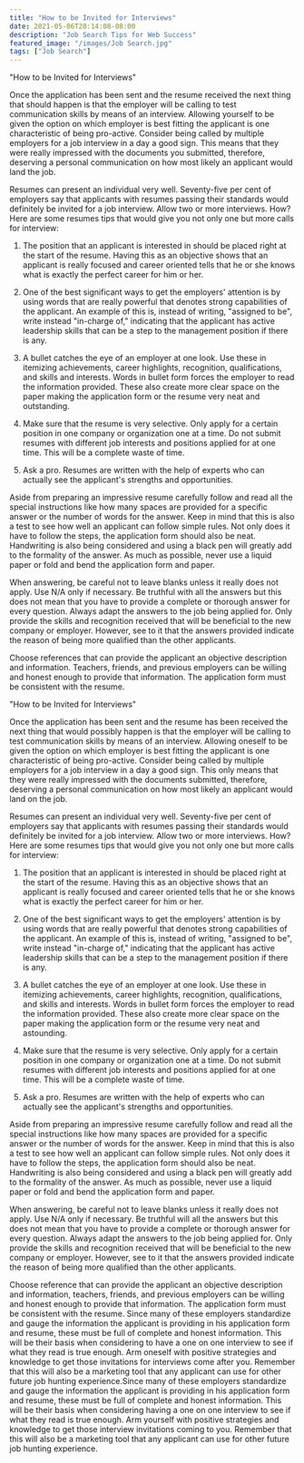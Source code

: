```yaml
---
title: "How to be Invited for Interviews"
date: 2021-05-06T20:14:08-08:00
description: "Job Search Tips for Web Success"
featured_image: "/images/Job Search.jpg"
tags: ["Job Search"]
---
```


"How to be Invited for Interviews"

Once the application has been sent and the resume received the next thing that should happen is that the employer will be calling to test communication skills by means of an interview.  Allowing yourself to be given the option on which employer is best fitting the applicant is one characteristic of being pro-active.  Consider being called by multiple employers for a job interview in a day a good sign.  This means that they were really impressed with the documents you submitted, therefore, deserving a personal communication on how most likely an applicant would land the job.

Resumes can present an individual very well.  Seventy-five per cent of employers say that applicants with resumes passing their standards would definitely be invited for a job interview.  Allow two or more interviews.  How?  Here are some resumes tips that would give you not only one but more calls for interview:

1. The position that an applicant is interested in should be placed right at the start of the resume.  Having this as an objective shows that an applicant is really focused and career oriented tells that he or she knows what is exactly the perfect career for him or her.

2. One of the best significant ways to get the employers' attention is by using words that are really powerful that denotes strong capabilities of the applicant.  An example of this is, instead of writing, "assigned to be", write instead "in-charge of," indicating that the applicant has active leadership skills that can be a step to the management position if there is any.

3. A bullet catches the eye of an employer at one look.  Use these in itemizing achievements, career highlights, recognition, qualifications, and skills and interests.  Words in bullet form forces the employer to read the information provided.  These also create more clear space on the paper making the application form or the resume very neat and outstanding.

4. Make sure that the resume is very selective.  Only apply for a certain position in one company or organization one at a time.  Do not submit resumes with different job interests and positions applied for at one time.  This will be a complete waste of time.

5. Ask a pro.  Resumes are written with the help of experts who can actually see the applicant's strengths and opportunities. 

Aside from preparing an impressive resume carefully follow and read all the special instructions like how many spaces are provided for a specific answer or the number of words for the answer.  Keep in mind that this is also a test to see how well an applicant can follow simple rules.  Not only does it have to follow the steps, the application form should also be neat.  Handwriting is also being considered and using a black pen will greatly add to the formality of the answer.  As much as possible, never use a liquid paper or fold and bend the application form and paper.

When answering, be careful not to leave blanks unless it really does not apply.  Use N/A only if necessary.  Be truthful with all the answers but this does not mean that you have to provide a complete or thorough answer for every question.  Always adapt the answers to the job being applied for.  Only provide the skills and recognition received that will be beneficial to the new company or employer.  However, see to it that the answers provided indicate the reason of being more qualified than the other applicants.

Choose references that can provide the applicant an objective description and information.  Teachers, friends, and previous employers can be willing and honest enough to provide that information.  The application form must be consistent with the resume.

"How to be Invited for Interviews"

Once the application has been sent and the resume has been received the next thing that would possibly happen is that the employer will be calling to test communication skills by means of an interview.  Allowing oneself to be given the option on which employer is best fitting the applicant is one characteristic of being pro-active.  Consider being called by multiple employers for a job interview in a day a good sign.  This only means that they were really impressed with the documents submitted, therefore, deserving a personal communication on how most likely an applicant would land on the job.

Resumes can present an individual very well.  Seventy-five per cent of employers say that applicants with resumes passing their standards would definitely be invited for a job interview.  Allow two or more interviews.  How?  Here are some resumes tips that would give you not only one but more calls for interview:

1. The position that an applicant is interested in should be placed right at the start of the resume.  Having this as an objective shows that an applicant is really focused and career oriented tells that he or she knows what is exactly the perfect career for him or her.

2. One of the best significant ways to get the employers' attention is by using words that are really powerful that denotes strong capabilities of the applicant.  An example of this is, instead of writing, "assigned to be", write instead "in-charge of," indicating that the applicant has active leadership skills that can be a step to the management position if there is any.

3. A bullet catches the eye of an employer at one look.  Use these in itemizing achievements, career highlights, recognition, qualifications, and skills and interests.  Words in bullet form forces the employer to read the information provided.  These also create more clear space on the paper making the application form or the resume very neat and astounding.

4. Make sure that the resume is very selective.  Only apply for a certain position in one company or organization one at a time.  Do not submit resumes with different job interests and positions applied for at one time.  This will be a complete waste of time.

5. Ask a pro.  Resumes are written with the help of experts who can actually see the applicant's strengths and opportunities. 

Aside from preparing an impressive resume carefully follow and read all the special instructions like how many spaces are provided for a specific answer or the number of words for the answer.  Keep in mind that this is also a test to see how well an applicant can follow simple rules.  Not only does it have to follow the steps, the application form should also be neat.  Handwriting is also being considered and using a black pen will greatly add to the formality of the answer.  As much as possible, never use a liquid paper or fold and bend the application form and paper.

When answering, be careful not to leave blanks unless it really does not apply.  Use N/A only if necessary.  Be truthful will all the answers but this does not mean that you have to provide a complete or thorough answer for every question.  Always adapt the answers to the job being applied for.  Only provide the skills and recognition received that will be beneficial to the new company or employer.  However, see to it that the answers provided indicate the reason of being more qualified than the other applicants.

Choose reference that can provide the applicant an objective description and information, teachers, friends, and previous employers can be willing and honest enough to provide that information.  The application form must be consistent with the resume.  Since many of these employers standardize and gauge the information the applicant is providing in his application form and resume, these must be full of complete and honest information.  This will be their basis when considering to have a one on one interview to see if what they read is true enough.  Arm oneself with positive strategies and knowledge to get those invitations for interviews come after you.  Remember that this will also be a marketing tool that any applicant can use for other future job hunting experience.Since many of these employers standardize and gauge the information the applicant is providing in his application form and resume, these must be full of complete and honest information.  This will be their basis when considering having a one on one interview to see if what they read is true enough.  Arm yourself with positive strategies and knowledge to get those interview invitations coming to you.  Remember that this will also be a marketing tool that any applicant can use for other future job hunting experience.

